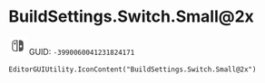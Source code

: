# BuildSettings.Switch.Small@2x
![](/img/BuildSettings.Switch.Small@2x.png)
GUID: `-3990060041231824171`
```
EditorGUIUtility.IconContent("BuildSettings.Switch.Small@2x")
```
